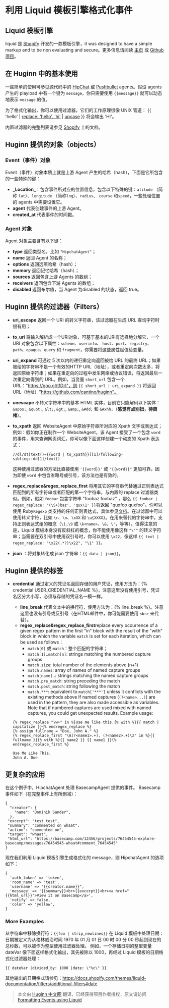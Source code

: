 # 利用 Liquid 模板引擎格式化事件

## Liquid 模板引擎

liquid 是 [Shopify](http://shopify.com/) 开发的一款模板引擎，it was designed to have a simple markup and to be non evaluating and secure。更多信息请阅读 [主页](http://liquidmarkup.org/) 或 [Github项目](https://github.com/Shopify/liquid/)。

## 在 Huginn 中的基本使用

一些简单的使用可参见源代码中的 [HipChat](https://github.com/cantino/huginn/blob/07243cee345060316ff2b27530e20e38e72d7713/app/models/agents/hipchat_agent.rb) 或 [Pushbullet](https://github.com/cantino/huginn/blob/07243cee345060316ff2b27530e20e38e72d7713/app/models/agents/pushbullet_agent.rb) agents。假设 agents 产生的 playload 中有一个键为 `message`，你只需要使用 `{{message}}` 就可以动态地表示 `message` 的值。

为了格式化输出，你可以使用过滤器，它们的工作原理很像 UNIX 管道：
{{ 'hello' | [replace: 'hello', 'hi'](https://docs.shopify.com/themes/liquid-documentation/filters/string-filters#replace) | [upcase](https://docs.shopify.com/themes/liquid-documentation/filters/string-filters#upcase) }} 将会输出 'HI'。

内置过滤器的完整列表请参见 [Shopify](http://docs.shopify.com/themes/liquid-basics/output) 上的文档。

## Huginn 提供的对象（objects）

### Event（事件）对象

Event（事件）对象本质上就是上游 Agent 产生的哈希（hash），下面是它所包含的一些特殊的键：

* **\_Location\_**：包含事件所对应的位置信息，包含以下特殊的键：`atitude` （简称 `lat`）、`longitude` （简称`lng`）、`radius`、 `course` 和`speed`，一些处理位置的 agents 中需要设置它。
* **agent** 代表创建事件的上游 Agent。
* **created_at** 代表事件的时间戳。

### Agent 对象

Agent 对象主要含有以下键：

* **type** 返回类型名，比如 `"HipchatAgent"`；
* **name** 返回 Agent 的名称；
* **options** 返回选项哈希（hash）；
* **memory** 返回记忆哈希（hash）；
* **sources** 返回包含上游 Agents 的数组；
* **receivers** 返回包含下游 Agents 的数组；
* **disabled** 返回布尔值，当 Agent 为disabled 的状态，返回 true。

## Huginn 提供的过滤器（Filters）

* **uri_escape** 返回一个 URI 的转义字符串，该过滤器在生成 URL 查询字符时很有用；
* **to_uri** 将输入解析成一个URI对象，可基于基本的URI有选择地分解它，一个 URI 对象包含以下属性：`scheme`、`userinfo`、 `host`、`port`、`registry`、`path`、`opaque`、`query` 和 `fragment`，你需要将这些属性赋值给变量。
* **uri_expand** 可通过 5 次以内的递归重定向返回被给 URL 的最终 URL；如果被给的字符串不是一个有效的HTTP URL（地址），或者重定向次数太多，将返回原始字符串；如果在重定向的过程中发生网络或协议错误，将返回最后一次重定向得到的 URL。例如，当变量 `short_url`  包含一个 URL："https://goo.gl/tfDrI"，则 `{{ short_url | uri_expand }}` 将返回 URL（地址）"https://github.com/cantino/huginn"。
* **unescape** 不转义字符串中的基本 HTML 实体，目前它只能解码以下实体：`&apos;`, `&quot;`, `&lt;`, `&gt;`, `&amp;`, `&#dd;` 和 `&#xhh;`（**感觉有点别扭，待商榷**）。
* **to_xpath** 返回 WebsiteAgent 中原始字符串所对应的 Xpath 文字或表达式；例如：假如你正在制作一个 WebsiteAgent，该 Agent 接受了一个包含 `word` 的事件，用来查询网页词汇，你可以像下面这样创建一个动态的 Xpath 表达式：

  ```
  //dl/dt[text()={{word | to_xpath}}][1]/following-sibling::dd[1]/text()
  ```
  
  这种使用过滤器的方法比直接使用 `'{{word}}'` 或 `"{{word}}"` 更加可靠，因为即使 `word` 中包含省略号或引号，该方法也是有效的。

* **regex_replace&regex_replace_first** 将用其它的字符串代替通过正则表达式匹配到的所有字符串或者匹配的第一个字符串，与内置的 replace 过滤器类似。例如，假如 `foobar` 包含字符串 "foobaz foobaz" ，那么 `{{ foobar | regex_replace: '(\S+)baz', 'qux\1' }}`将返回 "quxfoo quxfoo"。你可以使用 Ruby`Regexp`  类支持的任何正则表达式，具体参见[文档](http://ruby-doc.org/core/doc/regexp_rdoc.html)。在过滤器中可以使用转义字符，比如 `\r`、`\n`、`\xXX` 和 `\u{XXXX}`。在用来替代的字符串中，支持正则表达式组的概念（`\1`..`\9` 或 `\k<name>`、`\&`、`\'`，等等）。值得注意的是，Liquid 模板本身没有反斜杠的概念，你不能使用像这样 `"\""` 的转义字符串；当需要在双引号中使用双引号时，你可以使用 `\x22`，像这样 `{{ text | regex_replace: "\x22(.*?)\x22", "\1" }}`。
* **json** ：将对象转化成 json 字符串：`{{ data | json}}`。

## Huginn 提供的标签

* **credential** 通过定义的凭证名返回存储的用户凭证，使用方法为：{% credential USER_CREDENTIAL_NAME %}，注意这里没有使用引号，凭证名区分大小写，必须与存储的凭证名一模一样。
  * **line_break** 代表文本中的换行符，使用方法为：{% line_break %}。注意这里也没有引号或反引号（在HTML邮件中，你可能需要使用 `<br>` 来代替）。
  * **regex_replace&regex_replace_first**replace every occurrence of a given regex pattern in the first "in" block with the result of the "with" block in which the variable `match` is set for each iteration, which can be used as follows：
    * `match[0]` 或 `match`：整个匹配的字符串；
    * `match[1]`..`match[n]`: strings matching the numbered capture groups
    * `match.size`: total number of the elements above (n+1)
    * `match.names`: array of names of named capture groups
    * `match[name]`..: strings matching the named capture groups
    * `match.pre_match`: string preceding the match
    * `match.post_match`: string following the match
    * `match.***`: equivalent to `match['***']` unless it conflicts with the existing methods above
      If named captures (`(?<name>...)`) are used in the pattern, they are also made accessible as variables.  Note that if numbered captures are used mixed with named captures, you could get unexpected results.
      Example usage:
      
  ```
  {% regex_replace "\w+" in %}Use me like this.{% with %}{{ match | capitalize }}{% endregex_replace %}
  {% assign fullname = "Doe, John A." %}
  {% regex_replace_first "\A(?<name1>.+), (?<name2>.+)\z" in %}{{ fullname }}{% with %}{{ name2 }} {{ name1 }}{% endregex_replace_first %}

  Use Me Like This.
  John A. Doe
  ```
  
## 更复杂的应用
在这个例子中，HipchatAgent 处理 BasecampAgent 提供的事件。
Basecamp 事件如下（在完整事件上有所删减）：

```
{
  "creator": {
    "name": "Dominik Sander",
  },
 "excerpt": "test test",
 "summary": "commented on whaat",
 "action": "commented on",
 "target": "whaat",
 "html_url": "https://basecamp.com/12456/projects/76454545-explore-basecamp/messages/76454545-whaat#comment_76454545"
}
```

现在我们利用 Liquid 模板引擎生成格式化的 message，则 HipchatAgent 的选项如下：

```
{
  'auth_token' => 'token',
  'room_name' => 'test',
  'username' => "{{creator.name}}",
  'message' => '{{summary}}<br>{{excerpt}}<br><a href="{{html_url}}">View it on Basecamp</a>',
  'notify' => false,
  'color' => 'yellow',
}
```

### More Examples

从字符串中移除换行符：`{{foo | strip_newlines}}`
在 Liquid 模板中处理日期：日期被定义为从格林威治时间 1970 年 01 月 01 日 00 时 00 分 00 秒起到现在的总秒数，可以被作为整型使用过滤器处理。
例如，一个存储日期的整型变量 dateVar 像下面这样格式化输出，其先被除以 1000，再经过 Liquid 模板的日期格式化过滤器处理：

```
{{ dateVar |divided_by: 1000 |date: \"%c\" }}
```

其他输出的日期格式请参见：https://docs.shopify.com/themes/liquid-documentation/filters/additional-filters#date


> 本文由 [Huginn 中文网](http://huginn.cn) 翻译，已经获得项目作者授权，原文请访问 [Formatting Events using Liquid](https://github.com/cantino/huginn/wiki/Formatting-Events-using-Liquid)

